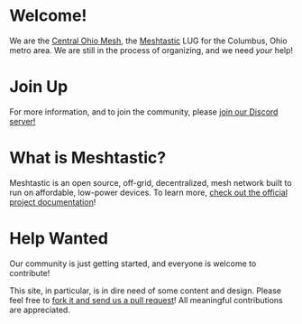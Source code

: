 # Welcome!

We are the [Central Ohio Mesh](https://meshcolumb.us), the [Meshtastic](https://meshtastic.org/) LUG for the Columbus, Ohio metro area. We are still in the process of organizing, and we need _your_ help!

# Join Up

For more information, and to join the community, please [join our Discord server!](https://discord.com/invite/B6fuujsHJu)

# What is Meshtastic?

Meshtastic is an open source, off-grid, decentralized, mesh network built to run on affordable, low-power devices. To learn more, [check out the official project documentation](https://meshtastic.org/docs/introduction/)!

# Help Wanted

Our community is just getting started, and everyone is welcome to contribute!

This site, in particular, is in dire need of some content and design. Please feel free to [fork it and send us a pull request](https://github.com/markleybros/central-ohio-mesh-web/)! All meaningful contributions are appreciated.

